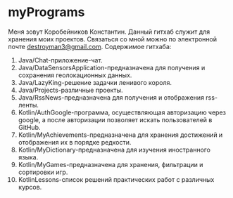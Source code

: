 # myPrograms
Меня зовут Коробейников Константин. Данный гитхаб служит для хранения моих проектов. Связаться со мной можно по электронной почте destroyman3@gmail.com.
Содержимое гитхаба:
1. Java/Chat-приложение-чат.
2. Java/DataSensorsApplication-предназначена для получения и сохранения геолокационных данных.
3. Java/LazyKing-решение задачки ленивого короля.
4. Java/Projects-различные проекты.
5. Java/RssNews-предназначена для получения и отображения rss-ленты.
6. Kotlin/AuthGoogle-программа, осуществляющая авторизацию через google, а после авторизации позволяет искать пользователей в GitHub.
7. Kotlin/MyAchievements-предназначена для хранения достижений и отображения их в порядке редкости.
8. Kotlin/MyDictionary-предназначена для изучения иностранного языка.
9. Kotlin/MyGames-предназначена для хранения, фильтрации и сортировки игр.
10. KotlinLessons-список решений практических работ с различных курсов.
